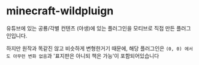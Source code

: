 # minecraft-wildpluign

유튜브에 있는 공룡/각별 컨텐츠 (야생)에 있는 플러그인을 모티브로 직접 만든 플러그인입니다.

하지만 원작과 똑같진 않고 비슷하게 변형한거기 때문에, 해당 플러그인은 `(0, 0) 에서도 아무런 변화 없음`과 '표지판은 아니되 책은 가능'이 포함되어있습니다

